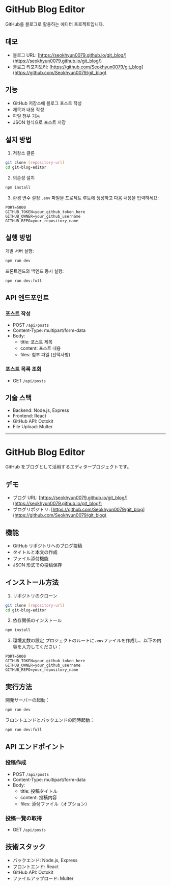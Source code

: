 # GitHub Blog Editor

GitHub를 블로그로 활용하는 에디터 프로젝트입니다.

## 데모

- 블로그 URL: [https://seokhyun0079.github.io/git_blog/](https://seokhyun0079.github.io/git_blog/)
- 블로그 리포지토리: [https://github.com/Seokhyun0079/git_blog](https://github.com/Seokhyun0079/git_blog)

## 기능

- GitHub 저장소에 블로그 포스트 작성
- 제목과 내용 작성
- 파일 첨부 기능
- JSON 형식으로 포스트 저장

## 설치 방법

1. 저장소 클론

```bash
git clone [repository-url]
cd git-blog-editor
```

2. 의존성 설치

```bash
npm install
```

3. 환경 변수 설정
   `.env` 파일을 프로젝트 루트에 생성하고 다음 내용을 입력하세요:

```
PORT=5000
GITHUB_TOKEN=your_github_token_here
GITHUB_OWNER=your_github_username
GITHUB_REPO=your_repository_name
```

## 실행 방법

개발 서버 실행:

```bash
npm run dev
```

프론트엔드와 백엔드 동시 실행:

```bash
npm run dev:full
```

## API 엔드포인트

### 포스트 작성

- POST `/api/posts`
- Content-Type: multipart/form-data
- Body:
  - title: 포스트 제목
  - content: 포스트 내용
  - files: 첨부 파일 (선택사항)

### 포스트 목록 조회

- GET `/api/posts`

## 기술 스택

- Backend: Node.js, Express
- Frontend: React
- GitHub API: Octokit
- File Upload: Multer

---

# GitHub Blog Editor

GitHub をブログとして活用するエディタープロジェクトです。

## デモ

- ブログ URL: [https://seokhyun0079.github.io/git_blog/](https://seokhyun0079.github.io/git_blog/)
- ブログリポジトリ: [https://github.com/Seokhyun0079/git_blog](https://github.com/Seokhyun0079/git_blog)

## 機能

- GitHub リポジトリへのブログ投稿
- タイトルと本文の作成
- ファイル添付機能
- JSON 形式での投稿保存

## インストール方法

1. リポジトリのクローン

```bash
git clone [repository-url]
cd git-blog-editor
```

2. 依存関係のインストール

```bash
npm install
```

3. 環境変数の設定
   プロジェクトのルートに`.env`ファイルを作成し、以下の内容を入力してください：

```
PORT=5000
GITHUB_TOKEN=your_github_token_here
GITHUB_OWNER=your_github_username
GITHUB_REPO=your_repository_name
```

## 実行方法

開発サーバーの起動：

```bash
npm run dev
```

フロントエンドとバックエンドの同時起動：

```bash
npm run dev:full
```

## API エンドポイント

### 投稿作成

- POST `/api/posts`
- Content-Type: multipart/form-data
- Body:
  - title: 投稿タイトル
  - content: 投稿内容
  - files: 添付ファイル（オプション）

### 投稿一覧の取得

- GET `/api/posts`

## 技術スタック

- バックエンド: Node.js, Express
- フロントエンド: React
- GitHub API: Octokit
- ファイルアップロード: Multer
